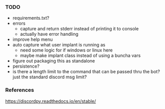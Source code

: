 ### TODO
- requirements.txt?
- errors
  - capture and return stderr instead of printing it to console
  - actually have error handling
- improve help menu
- auto capture what user implant is running as
  - need some logic for if windows or linux here
  - maybe make implant class instead of using a buncha vars
- figure out packaging this as standalone
- persistence?
- is there a length limit to the command that can be passed thru the bot? just the standard discord msg limit?

### References
https://discordpy.readthedocs.io/en/stable/
